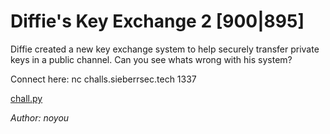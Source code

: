 # Diffie's Key Exchange 2 [900|895]
Diffie created a new key exchange system to help securely transfer private keys in a public channel. Can you see whats wrong with his system?

Connect here: nc challs.sieberrsec.tech 1337

[chall.py](bin/challs.py)

_Author: noyou_
